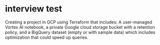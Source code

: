 # interview test

Creating a project in GCP using Terraform that includes:
  A user-managed Vortex AI notebook,
  a private Google cloud storage bucket with a retention policy,
  and a BigQuery dataset (empty or with sample data) which includes optimization that could speed up queries.
